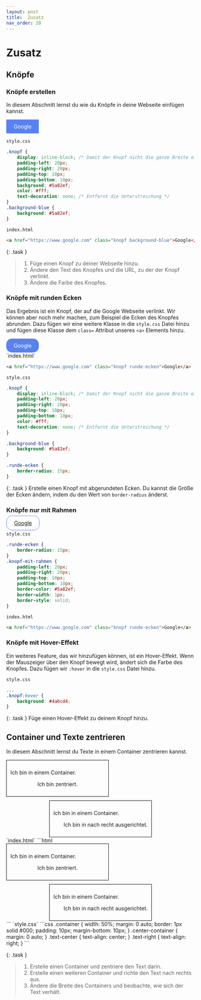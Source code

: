 ```yaml
---
layout: post
title:  Zusatz
nav_order: 20
---
```

<style>
.knopf {
    display: inline-block; /* Damit der Knopf nicht die ganze Breite einnimmt */
    padding: 10px 20px;
    color: #fff;
    text-decoration: none; /* Entfernt die Unterstreichung */
}

.background-blue {
background: #5a82ef;
}

.runde-ecken {
    border-radius: 15px; 
}

.knopf-mit-rahmen {
    padding-left: 20px;
    padding-right: 20px;
    padding-top: 10px;
    padding-bottom: 10px;
    border-color: #5a82ef;
    border-width: 1px;
    border-style: solid;
}
</style>
# Zusatz

## Knöpfe
### Knöpfe erstellen
In diesem Abschnitt lernst du wie du Knöpfe in deine Webseite einfügen kannst.

<div class="code-example py-7">

<a href="https://www.google.com" class="knopf background-blue">Google</a>
</div>

`style.css`
```css
.knopf {
    display: inline-block; /* Damit der Knopf nicht die ganze Breite einnimmt */
    padding-left: 20px;
    padding-right: 20px;
    padding-top: 10px;
    padding-bottom: 10px;
    background: #5a82ef;
    color: #fff;
    text-decoration: none; /* Entfernt die Unterstreichung */
}
.background-blue {
    background: #5a82ef;
}
```
`index.html`
```html
<a href="https://www.google.com" class="knopf background-blue">Google</a>
```

{: .task }
> 1. Füge einen Knopf zu deiner Webseite hinzu.
> 2. Ändere den Text des Knopfes und die URL, zu der der Knopf verlinkt.
> 3. Ändere die Farbe des Knopfes.



### Knöpfe mit runden Ecken
Das Ergebnis ist ein Knopf, der auf die Google Webseite verlinkt. Wir können aber noch mehr machen, zum Beispiel die Ecken des Knopfes abrunden. Dazu fügen wir eine weitere Klasse in die `style.css` Datei hinzu und fügen diese Klasse dem `class=` Attribut unseres `<a>` Elements hinzu.

<div class="code-example py-7">
<a href="https://www.google.com" class="knopf background-blue runde-ecken">Google</a>
</div>
`index.html`

```html
<a href="https://www.google.com" class="knopf runde-ecken">Google</a>
```

`style.css`
```css
.knopf {
    display: inline-block; /* Damit der Knopf nicht die ganze Breite einnimmt */
    padding-left: 20px;
    padding-right: 20px;
    padding-top: 10px;
    padding-bottom: 10px;
    color: #fff;
    text-decoration: none; /* Entfernt die Unterstreichung */
}

.background-blue {
    background: #5a82ef;
}

.runde-ecken {
    border-radius: 15px; 
}
```

{: .task }
Erstelle einen Knopf mit abgerundeten Ecken. Du kannst die Größe der Ecken ändern, indem du den Wert von `border-radius` änderst.

### Knöpfe nur mit Rahmen

<div class="code-example py-7">
<a href="https://www.google.com" class="runde-ecken knopf-mit-rahmen">Google</a>
</div>

`style.css`
```css
.runde-ecken {
    border-radius: 15px; 
}
.knopf-mit-rahmen {
    padding-left: 20px;
    padding-right: 20px;
    padding-top: 10px;
    padding-bottom: 10px;
    border-color: #5a82ef;
    border-width: 1px;
    border-style: solid;
}
```

`index.html`
```html
<a href="https://www.google.com" class="knopf runde-ecken">Google</a>
```


### Knöpfe mit Hover-Effekt
Ein weiteres Feature, das wir hinzufügen können, ist ein Hover-Effekt. Wenn der Mauszeiger über den Knopf bewegt wird, ändert sich die Farbe des Knopfes. Dazu fügen wir `:hover` in die `style.css` Datei hinzu.

`style.css`
```css
...
.knopf:hover {
    background: #4a6cd4;
}
```

{: .task }
Füge einen Hover-Effekt zu deinem Knopf hinzu.


## Container und Texte zentrieren

In diesem Abschnitt lernst du Texte in einem Container zentrieren kannst.

<div class="code-example py-7">
<style>
.container {
    width: 50%;
    border: 1px solid #000;
    padding: 10px;
    margin-bottom: 10px;
}
.center-container {
    margin: 0 auto;
}
.text-center {
    text-align: center;
}
.text-right {
    text-align: right;
}
</style>
<div class="container">
    <p>Ich bin in einem Container.</p>
    <p class="text-center">Ich bin zentriert.</p>
</div>
<div class="container center-container">
    <p>Ich bin in einem Container.</p>
    <p class="text-right">Ich bin in nach recht ausgerichtet.</p>
</div>
</div>
`index.html`
```html
<div class="container">
    <p>Ich bin in einem Container.</p>
    <p class="text-center">Ich bin zentriert.</p>
</div>
<div class="container center-container">
    <p>Ich bin in einem Container.</p>
    <p class="text-right">Ich bin in nach recht ausgerichtet.</p>
</div>
```
`style.css`
```css
.container {
    width: 50%;
    margin: 0 auto;
    border: 1px solid #000;
    padding: 10px;
    margin-bottom: 10px;
}
.center-container {
    margin: 0 auto;
}
.text-center {
    text-align: center;
}
.text-right {
    text-align: right;
}
```

{: .task }
> 1. Erstelle einen Container und zentriere den Text darin.
> 2. Erstelle einen weiteren Container und richte den Text nach rechts aus.
> 3. Ändere die Breite des Containers und beobachte, wie sich der Text verhält.